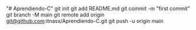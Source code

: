 "# Aprendiendo-C"  git init git add README.md git commit -m "first commit" git branch -M main git remote add origin git@github.com:itnasx/Aprendiendo-C.git git push -u origin main
